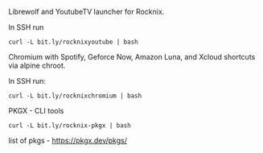 Librewolf and YoutubeTV launcher for Rocknix.

In SSH  run

`curl -L bit.ly/rocknixyoutube | bash`


Chromium with Spotify, Geforce Now, Amazon Luna, and Xcloud shortcuts via alpine chroot.

In SSH run:

`curl -L bit.ly/rocknixchromium | bash`

PKGX - CLI tools

`curl -L bit.ly/rocknix-pkgx | bash`

list of pkgs - https://pkgx.dev/pkgs/ 
